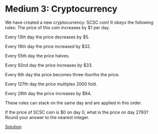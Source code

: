 # Medium 3: Cryptocurrency

We have created a new cryptocurrency: SCSC coin! It obeys the following rules:
The price of this coin increases by $1 per day. 

Every 13th day the price decreases by $5.

Every 19th day the price increased by $32.

Every 55th day the price halves.

Every 92nd day the price increases by $33.

Every 6th day the price becomes three-fourths the price.

Every 127th day the price multiples 2000 fold.

Every 28th day the price increases by $84.

These rules can stack on the same day and are applied in this order.

If the price of SCSC coin is $0 on day 0, what is the price on day 2793? Round your answer to the nearest integer.

[Solution](../../sol/m3)